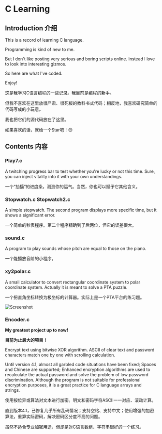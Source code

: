 # C Learning

## Introduction 介绍

This is a record of learning C language.

Programming is kind of new to me.

But I don't like posting very serious and boring scripts online. Instead I love to look into interesting gizmos.

So here are what I've coded.

Enjoy!

这是我学习C语言编程的一些记录。我目前是编程的新手。

但我不喜欢在这里放很严肃、很死板的教科书式代码；相反地，我喜欢研究简单的代码写成的小玩意。

我也把它们的源代码放在了这里。

如果喜欢的话，就给一个Star吧！😊

## Contents 内容

### Play7.c

A twitching progress bar to test whether you're lucky or not this time. Sure, you can inject vitality into it with your own understandings.

一个“抽搐”的进度条，测测你的运气。当然，你也可以赋予它其他含义。

### Stopwatch.c  Stopwatch2.c

A simple stopwatch. The second program displays more specific time, but it shows a significant error.

一个简单的秒表程序。第二个程序精确到了后两位，但它的误差很大。

### sound.c

A program to play sounds whose pitch are equal to those on the piano.

一个能播放音阶的小程序。

### xy2polar.c

A small calculator to convert rectangular coordinate system to polar coordinate system. Actually it is meant to solve a PTA puzzle.

一个把直角坐标转换为极坐标的计算器。实际上是一个PTA平台的练习题。

![Screenshot](https://img.kylemao.link/file/aafd8bc8e7fa27ebd795f.png)

### Encoder.c

**My greatest project up to now!**

**目前为止最大的项目！**

Encrypt text using bitwise XOR algorithm. ASCII of clear text and password characters match one by one with scrolling calculation.

Until version 4.1, almost all garbled code situations have been fixed;  Spaces and Chinese are supported;  Enhanced encryption algorithms are used to recalculate the actual password and solve the problem of low password discrimination.
Although the program is not suitable for professional encryption purposes, it is a great practice for C language arrays and strings.

使用按位异或算法对文本进行加密。明文和密码字符ASCII一一对应、滚动计算。

直到版本4.1，已修复几乎所有乱码情况；支持空格、支持中文；使用增强的加密算法，重算实际密码，解决密码区分度不高的问题。

虽然不适合专业加密用途，但却是对C语言数组、字符串很好的一个练习。
